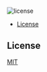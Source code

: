# 
![license](https://img.shields.io/static/v1?label=license&message=MIT&color=green&style=for-the-badge)









- [License](#license)











## License
[MIT](https://choosealicense.com/licenses/mit)
